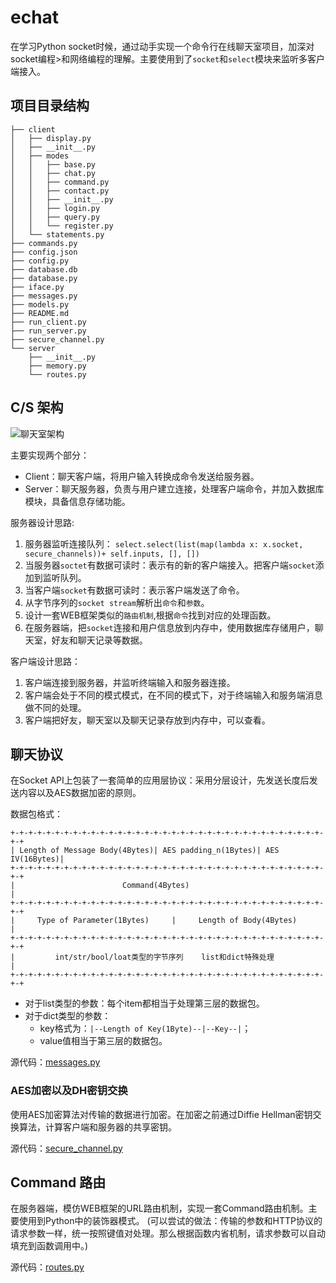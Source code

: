 # echat
在学习Python socket时候，通过动手实现一个命令行在线聊天室项目，加深对socket编程>和网络编程的理解。主要使用到了`socket`和`select`模块来监听多客户端接入。

## 项目目录结构

```
├── client
│   ├── display.py
│   ├── __init__.py
│   ├── modes
│   │   ├── base.py
│   │   ├── chat.py
│   │   ├── command.py
│   │   ├── contact.py
│   │   ├── __init__.py
│   │   ├── login.py
│   │   ├── query.py
│   │   └── register.py
│   └── statements.py
├── commands.py
├── config.json
├── config.py
├── database.db
├── database.py
├── iface.py
├── messages.py
├── models.py
├── README.md
├── run_client.py
├── run_server.py
├── secure_channel.py
└── server
    ├── __init__.py
    ├── memory.py
    └── routes.py
```

## C/S 架构
![聊天室架构](/images/聊天室架构.png)

主要实现两个部分：

- Client：聊天客户端，将用户输入转换成命令发送给服务器。
- Server：聊天服务器，负责与用户建立连接，处理客户端命令，并加入数据库模块，具备信息存储功能。

服务器设计思路:

1. 服务器监听连接队列：
    `select.select(list(map(lambda x: x.socket, secure_channels))+ self.inputs, [], [])`
2. 当服务器`soctet`有数据可读时：表示有的新的客户端接入。把客户端`socket`添加到监听队列。
3. 当客户端`socket`有数据可读时：表示客户端发送了命令。
4. 从字节序列的`socket stream`解析出`命令`和`参数`。
5. 设计一套WEB框架类似的`路由机制`,根据`命令`找到对应的处理函数。
6. 在服务器端，把`socket`连接和用户信息放到内存中，使用数据库存储用户，聊天室，好友和聊天记录等数据。

客户端设计思路：

1. 客户端连接到服务器，并监听终端输入和服务器连接。
2. 客户端会处于不同的模式模式，在不同的模式下，对于终端输入和服务端消息做不同的处理。
3. 客户端把好友，聊天室以及聊天记录存放到内存中，可以查看。


## 聊天协议

在Socket API上包装了一套简单的应用层协议：采用分层设计，先发送长度后发送内容以及AES数据加密的原则。

数据包格式：
```
+-+-+-+-+-+-+-+-+-+-+-+-+-+-+-+-+-+-+-+-+-+-+-+-+-+-+-+-+-+-+-+-+-+-+-+-+
| Length of Message Body(4Bytes)| AES padding_n(1Bytes)| AES IV(16Bytes)|
+-+-+-+-+-+-+-+-+-+-+-+-+-+-+-+-+-+-+-+-+-+-+-+-+-+-+-+-+-+-+-+-+-+-+-+-+
|                        Command(4Bytes)                                |
+-+-+-+-+-+-+-+-+-+-+-+-+-+-+-+-+-+-+-+-+-+-+-+-+-+-+-+-+-+-+-+-+-+-+-+-+
|     Type of Parameter(1Bytes)     |     Length of Body(4Bytes)        |
+-+-+-+-+-+-+-+-+-+-+-+-+-+-+-+-+-+-+-+-+-+-+-+-+-+-+-+-+-+-+-+-+-+-+-+-+
|         int/str/bool/loat类型的字节序列    list和dict特殊处理             |
+-+-+-+-+-+-+-+-+-+-+-+-+-+-+-+-+-+-+-+-+-+-+-+-+-+-+-+-+-+-+-+-+-+-+-+-+
```

- 对于list类型的参数：每个item都相当于处理第三层的数据包。
- 对于dict类型的参数：
    - key格式为：`|--Length of Key(1Byte)--|--Key--|`；
    - value值相当于第三层的数据包。

源代码：[messages.py](https://github.com/zhongshangwu/E-Chat/blob/master/messages.py)

### AES加密以及DH密钥交换

使用AES加密算法对传输的数据进行加密。在加密之前通过Diffie Hellman密钥交换算法，计算客户端和服务器的共享密钥。

源代码：[secure_channel.py](https://github.com/zhongshangwu/E-Chat/blob/master/secure_channel.py)


## Command 路由

在服务器端，模仿WEB框架的URL路由机制，实现一套Command路由机制。主要使用到Python中的装饰器模式。
(可以尝试的做法：传输的参数和HTTP协议的请求参数一样，统一按照键值对处理。那么根据函数内省机制，请求参数可以自动填充到函数调用中。)

源代码：[routes.py](https://github.com/zhongshangwu/E-Chat/blob/master/server/routes.py)

```
